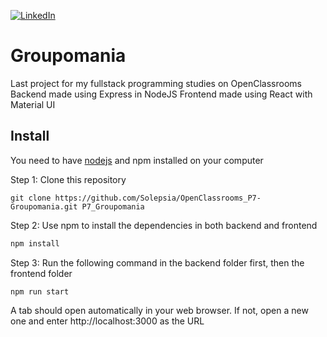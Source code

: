 <a name="readme-top"></a>

[![LinkedIn][linkedin-shield]][linkedin-url]

# Groupomania

Last project for my fullstack programming studies on OpenClassrooms
Backend made using Express in NodeJS
Frontend made using React with Material UI

## Install

You need to have [nodejs](https://nodejs.org/en/download/) and npm installed on your computer

Step 1: Clone this repository

```
git clone https://github.com/Solepsia/OpenClassrooms_P7-Groupomania.git P7_Groupomania
```

Step 2: Use npm to install the dependencies in both backend and frontend

```bash
npm install
```

Step 3: Run the following command in the backend folder first, then the frontend folder

```
npm run start
```

A tab should open automatically in your web browser. If not, open a new one and enter http://localhost:3000 as the URL

<!-- MARKDOWN LINKS & IMAGES -->
[linkedin-shield]: https://img.shields.io/badge/-LinkedIn-black.svg?style=for-the-badge&logo=linkedin&colorB=555
[linkedin-url]: https://www.linkedin.com/in/lola-rota-b67a5a220/
